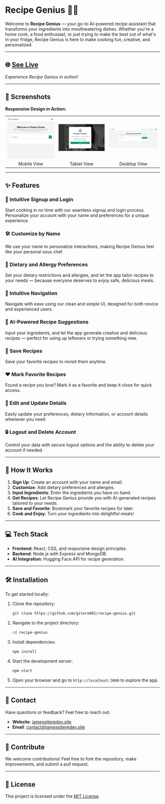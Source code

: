 # Recipe Genius 🍴✨

Welcome to **Recipe Genius** — your go-to AI-powered recipe assistant that transforms your ingredients into mouthwatering dishes. Whether you're a home cook, a food enthusiast, or just trying to make the best out of what's in your fridge, Recipe Genius is here to make cooking fun, creative, and personalized.

---

## 🌐 [See Live](#)

_Experience Recipe Genius in action!_

---

## 📸 Screenshots

**Responsive Design in Action:**

<table>
  <tr>
    <td><img src="./public/images/recipe-genius-home-page-mobile.png" alt="Home Mobile View" width="300"/></td>
    <td><img src="./public/images/recipe-genius-login-page.png" alt="Landing Page" width="300"/></td>
    <td><img src="./public/images/recipe-genius-home-page.png" alt="Home Desktop View" width="300"/></td>
  </tr>
  <tr>
    <td align="center">Mobile View</td>
    <td align="center">Tablet View</td>
    <td align="center">Desktop View</td>
  </tr>
</table>

---

## ✨ Features

### 🌟 Intuitive Signup and Login

Start cooking in no time with our seamless signup and login process. Personalize your account with your name and preferences for a unique experience.

### 🛠️ Customize by Name

We use your name to personalize interactions, making Recipe Genius feel like your personal sous chef.

### 🥗 Dietary and Allergy Preferences

Set your dietary restrictions and allergies, and let the app tailor recipes to your needs — because everyone deserves to enjoy safe, delicious meals.

### 🚀 Intuitive Navigation

Navigate with ease using our clean and simple UI, designed for both novice and experienced users.

### 🤖 AI-Powered Recipe Suggestions

Input your ingredients, and let the app generate creative and delicious recipes — perfect for using up leftovers or trying something new.

### 💾 Save Recipes

Save your favorite recipes to revisit them anytime.

### ❤️ Mark Favorite Recipes

Found a recipe you love? Mark it as a favorite and keep it close for quick access.

### 🔄 Edit and Update Details

Easily update your preferences, dietary information, or account details whenever you need.

### 🔒 Logout and Delete Account

Control your data with secure logout options and the ability to delete your account if needed.

---

## 📖 How It Works

1. **Sign Up**: Create an account with your name and email.
2. **Customize**: Add dietary preferences and allergies.
3. **Input Ingredients**: Enter the ingredients you have on hand.
4. **Get Recipes**: Let Recipe Genius provide you with AI-generated recipes tailored to your needs.
5. **Save and Favorite**: Bookmark your favorite recipes for later.
6. **Cook and Enjoy**: Turn your ingredients into delightful meals!

---

## 💻 Tech Stack

- **Frontend**: React, CSS, and responsive design principles.
- **Backend**: Node.js with Express and MongoDB.
- **AI Integration**: Hugging Face API for recipe generation.

---

## 🛠️ Installation

To get started locally:

1. Clone the repository:
   ```bash
   git clone https://github.com/gitere001/recipe-genius.git
   ```
2. Navigate to the project directory:
   ```bash
   cd recipe-genius
   ```
3. Install dependencies:
   ```bash
   npm install
   ```
4. Start the development server:
   ```bash
   npm start
   ```
5. Open your browser and go to `http://localhost:3000` to explore the app.

---

## 📧 Contact

Have questions or feedback? Feel free to reach out:

- **Website**: [jamesgiteredev.site](https://jamesgiteredev.site)
- **Email**: [contact@jamesgiteredev.site](mailto:contact@jamesgiteredev.site)

---

## 🌟 Contribute

We welcome contributions! Feel free to fork the repository, make improvements, and submit a pull request.

---

## 📜 License

This project is licensed under the [MIT License](LICENSE).
